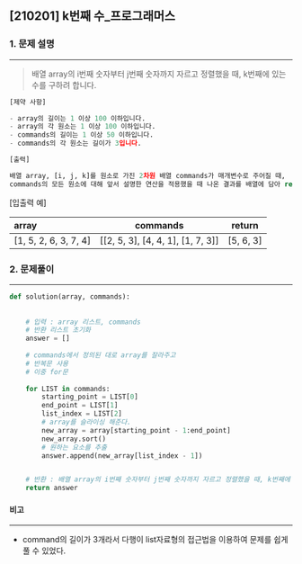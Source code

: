 ## [210201] k번째 수_프로그래머스

### 1. 문제 설명

---

> 배열 array의 i번째 숫자부터 j번째 숫자까지 자르고 정렬했을 때, k번째에 있는 수를 구하려 합니다.

```python
[제약 사항]

- array의 길이는 1 이상 100 이하입니다.
- array의 각 원소는 1 이상 100 이하입니다.
- commands의 길이는 1 이상 50 이하입니다.
- commands의 각 원소는 길이가 3입니다.

[출력]

배열 array, [i, j, k]를 원소로 가진 2차원 배열 commands가 매개변수로 주어질 때, 
commands의 모든 원소에 대해 앞서 설명한 연산을 적용했을 때 나온 결과를 배열에 담아 return 하도록 solution 함수를 작성해주세요.
```

[입출력 예]

| array                 | commands                          | return    |
| :-------------------- | --------------------------------- | --------- |
| [1, 5, 2, 6, 3, 7, 4] | [[2, 5, 3], [4, 4, 1], [1, 7, 3]] | [5, 6, 3] |



### 2. 문제풀이

---

```python
def solution(array, commands):
    
    
    # 입력 : array 리스트, commands
    # 반환 리스트 초기화
    answer = []
    
    # commands에서 정의된 대로 array를 잘라주고
    # 반복문 사용
    # 이중 for문
    
    for LIST in commands:
        starting_point = LIST[0]
        end_point = LIST[1]
        list_index = LIST[2] 
        # array를 슬라이싱 해준다.
        new_array = array[starting_point - 1:end_point]
        new_array.sort()
        # 원하는 요소를 추출
        answer.append(new_array[list_index - 1])


    # 반환 : 배열 array의 i번째 숫자부터 j번째 숫자까지 자르고 정렬했을 때, k번째에 있는 수
    return answer
```



#### 비고

---

- command의 길이가 3개라서 다행이 list자료형의 접근법을 이용하여 문제를 쉽게 풀 수 있었다.
